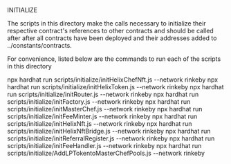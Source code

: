 INITIALIZE

The scripts in this directory make the calls necessary to initialize their respective contract's
references to other contracts and should be called after after all contracts have been deployed and 
their addresses added to ../constants/contracts. 

For convenience, listed below are the commands to run each of the scripts in this directory

npx hardhat run scripts/initialize/initHelixChefNft.js --network rinkeby
npx hardhat run scripts/initialize/initHelixToken.js --network rinkeby
npx hardhat run scripts/initialize/initRouter.js --network rinkeby
npx hardhat run scripts/initialize/initFactory.js --network rinkeby
npx hardhat run scripts/initialize/initMasterChef.js --network rinkeby
npx hardhat run scripts/initialize/initFeeMinter.js --network rinkeby
npx hardhat run scripts/initialize/initHelixNft.js --network rinkeby
npx hardhat run scripts/initialize/initHelixNftBridge.js --network rinkeby
npx hardhat run scripts/initialize/initReferralRegister.js --network rinkeby
npx hardhat run scripts/initialize/initFeeHandler.js --network rinkeby
npx hardhat run scripts/initialize/AddLPTokentoMasterChefPools.js --network rinkeby